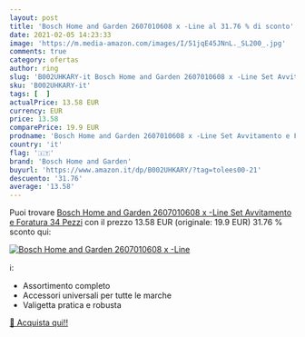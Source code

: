 ```yaml
---
layout: post
title: 'Bosch Home and Garden 2607010608 x -Line al 31.76 % di sconto'
date: 2021-02-05 14:23:33
image: 'https://m.media-amazon.com/images/I/51jqE45JNnL._SL200_.jpg'
comments: true
category: ofertas
author: ring
slug: 'B002UHKARY-it Bosch Home and Garden 2607010608 x -Line Set Avvitamento e...'
sku: 'B002UHKARY-it'
tags: [  ]
actualPrice: 13.58 EUR
currency: EUR
price: 13.58
comparePrice: 19.9 EUR
prodname: 'Bosch Home and Garden 2607010608 x -Line Set Avvitamento e Foratura   34 Pezzi'
country: 'it'
flag: '🇮🇹'
brand: 'Bosch Home and Garden'
buyurl: 'https://www.amazon.it/dp/B002UHKARY/?tag=tolees00-21'
descuento: '31.76'
average: '13.58'
---
```


Puoi trovare [Bosch Home and Garden 2607010608 x -Line Set Avvitamento e Foratura   34 Pezzi](https://www.amazon.it/dp/B002UHKARY/?tag=tolees00-21) con il prezzo 13.58 EUR (originale: 19.9 EUR) 31.76 % sconto qui:

[![Bosch Home and Garden 2607010608 x -Line](https://m.media-amazon.com/images/I/51jqE45JNnL._SL200_.jpg)](https://www.amazon.it/dp/B002UHKARY/?tag=tolees00-21)

ℹ️:

- Assortimento completo
- Accessori universali per tutte le marche
- Valigetta pratica e robusta

[🛒 Acquista qui!!](https://www.amazon.it/dp/B002UHKARY/?tag=tolees00-21)
